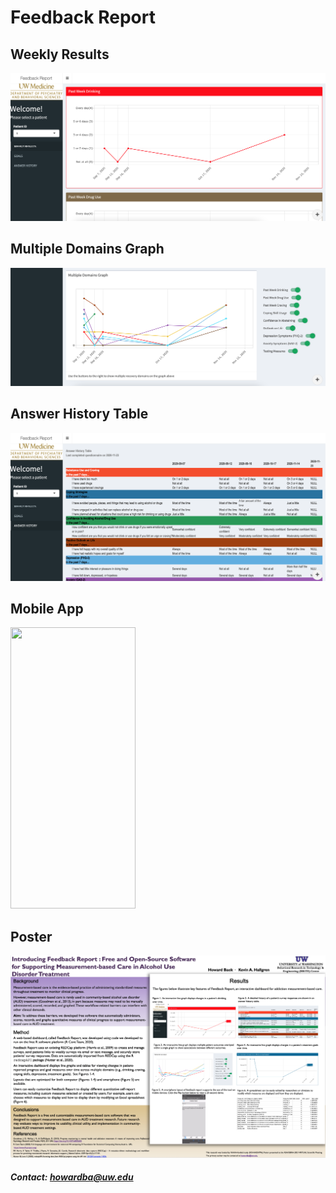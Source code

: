 # Feedback Report

## Weekly Results 

![](https://github.com/howardbaek/addiction-dashboard-simple/blob/main/img/weekly-results.png)

## Multiple Domains Graph

![](https://github.com/howardbaek/addiction-dashboard-simple/blob/main/img/multiple-domains.png)


## Answer History Table

![](https://github.com/howardbaek/addiction-dashboard-simple/blob/main/img/answer-history.png)


## Mobile App

<img src="https://github.com/howardbaek/addiction-dashboard-simple/blob/main/img/mobileapp-demo.gif" width="200" height="450">

## Poster

![](https://github.com/howardbaek/addiction-dashboard-simple/blob/main/img/poster-screenshot.png)


##### Contact: howardba@uw.edu